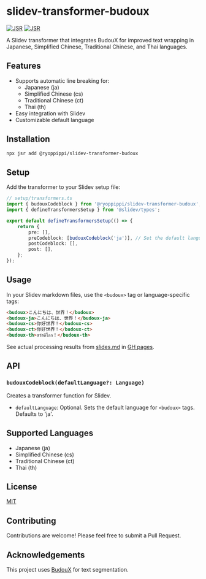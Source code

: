 # slidev-transformer-budoux

[![JSR](https://jsr.io/badges/@ryoppippi/slidev-transformer-budoux)](https://jsr.io/@ryoppippi/slidev-transformer-budoux)
[![JSR](https://jsr.io/badges/@ryoppippi/slidev-transformer-budoux/score)](https://jsr.io/@ryoppippi/slidev-transformer-budoux)

A Slidev transformer that integrates BudouX for improved text wrapping in Japanese, Simplified Chinese, Traditional Chinese, and Thai languages.

## Features

- Supports automatic line breaking for:
  - Japanese (ja)
  - Simplified Chinese (cs)
  - Traditional Chinese (ct)
  - Thai (th)
- Easy integration with Slidev
- Customizable default language

## Installation

```bash
npx jsr add @ryoppippi/slidev-transformer-budoux
```

## Setup

Add the transformer to your Slidev setup file:

```ts
// setup/transformers.ts
import { budouxCodeblock } from '@ryoppippi/slidev-transformer-budoux';
import { defineTransformersSetup } from '@slidev/types';

export default defineTransformersSetup(() => {
	return {
		pre: [],
		preCodeblock: [budouxCodeblock('ja')], // Set the default language (optional)
		postCodeblock: [],
		post: [],
	};
});
```

## Usage

In your Slidev markdown files, use the `<budoux>` tag or language-specific tags:

```markdown
<budoux>こんにちは、世界！</budoux>
<budoux-ja>こんにちは、世界！</budoux-ja>
<budoux-cs>你好世界！</budoux-cs>
<budoux-ct>你好世界！</budoux-ct>
<budoux-th>สวัสดีโลก！</budoux-th>
```

See actual processing results from [slides.md](./slides.md) in [GH pages](https://ryoppippi.github.io/slidev-transformer-budoux).

## API

### `budouxCodeblock(defaultLanguage?: Language)`

Creates a transformer function for Slidev.

- `defaultLanguage`: Optional. Sets the default language for `<budoux>` tags. Defaults to 'ja'.

## Supported Languages

- Japanese (ja)
- Simplified Chinese (cs)
- Traditional Chinese (ct)
- Thai (th)

## License

[ MIT ](./LICENSE)

## Contributing

Contributions are welcome! Please feel free to submit a Pull Request.

## Acknowledgements

This project uses [BudouX](https://github.com/google/budoux) for text segmentation.
